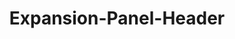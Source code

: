 ---
layout: pattern-lyne.njk
tags: 
    - lyne_components_de
    - lyne_components_expansion_panel_header_de
    - lyne_components_expansion_panel_child_de
key: expansion-panel-header-lyne_de
title: Expansion-Panel-Header
parent: accordion-folder-lyne_de
order: 240
excludeInNavigation: true
patternId: sbbExpansionPanelHeader
patternDirectory: accordion
---
